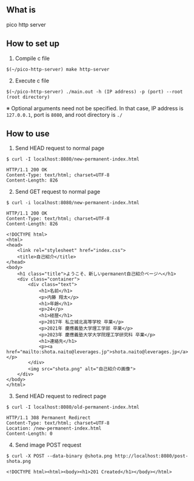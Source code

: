 ## What is
pico http server

## How to set up
1. Compile c file

```
$(~/pico-http-server) make http-server
```

2. Execute c file

```
$(~/pico-http-server) ./main.out -h (IP address) -p (port) --root (root directory)
```
※ Optional arguments need not be specified. In that case, IP address is `127.0.0.1`, port is `8080`, and root directory is `./`

## How to use
1. Send HEAD request to normal page
```
$ curl -I localhost:8080/new-permanent-index.html

HTTP/1.1 200 OK
Content-Type: text/html; charset=UTF-8
Content-Length: 826
```

2. Send GET request to normal page
```
$ curl -i localhost:8080/new-permanent-index.html

HTTP/1.1 200 OK
Content-Type: text/html; charset=UTF-8
Content-Length: 826

<!DOCTYPE html>
<html>
<head>
    <link rel="stylesheet" href="index.css">
    <title>自己紹介</title>
</head>
<body>
    <h1 class="title">ようこそ、新しいpermanent自己紹介ページへ</h1>
    <div class="container">
        <div class="text">
            <h1>名前</h1>
            <p>内藤 翔太</p>
            <h1>年齢</h1>
            <p>24</p>
            <h1>経歴</h1>
            <p>2017年 私立城北高等学校 卒業</p>
            <p>2021年 慶應義塾大学理工学部 卒業</p>
            <p>2023年 慶應義塾大学大学院理工学研究科 卒業</p>
            <h1>連絡先</h1>
            <p><a href="mailto:shota.naito@leverages.jp">shota.naito@leverages.jp</a></p>
        </div>
        <img src="shota.png" alt="自己紹介の画像">
    </div>
</body>
</html>
```

3. Send HEAD request to redirect page
```
$ curl -I localhost:8080/old-permanent-index.html

HTTP/1.1 308 Permanent Redirect
Content-Type: text/html; charset=UTF-8
Location: /new-permanent-index.html
Content-Length: 0
```

4. Send image POST request

```
$ curl -X POST --data-binary @shota.png http://localhost:8080/post-shota.png

<!DOCTYPE html><html><body><h1>201 Created</h1></body></html>
```
